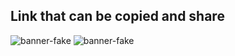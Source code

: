 ## Link that can be copied and share
![banner-fake](https://github.com/Aashutoshbro/HamroWish/assets/55585284/2ea8efad-d97b-4179-a349-47d9d8806f64)
![banner-fake](https://github.com/Aashutoshbro/HamroWish/assets/55585284/df7f34b2-461c-4d85-b252-8296435c2106)
